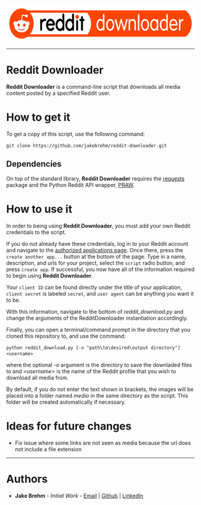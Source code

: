 <p align="center">
  <img src="https://github.com/jakebrehm/reddit-downloader/blob/master/img/logo.png" width="624" height="100" alt="lemons logo"/>
</p>

---

# Reddit Downloader

**Reddit Downloader** is a command-line script that downloads all media content posted by a specified Reddit user.

# How to get it

To get a copy of this script, use the following command:
```
git clone https://github.com/jakebrehm/reddit-downloader.git
```

## Dependencies

On top of the standard library, **Reddit Downloader** requires the [requests](https://github.com/psf/requests) package and the Python Reddit API wrapper, [PRAW](https://github.com/praw-dev/praw).

# How to use it

In order to being using **Reddit Downloader**, you must add your own Reddit credentials to the script.

If you do not already have these credentials, log in to your Reddit account and navigate to the [authorized applications page](https://www.reddit.com/prefs/apps). Once there, press the `create another app...` button at the bottom of the page. Type in a name, description, and urls for your project, select the `script` radio button, and press `create app`. If successful, you now have all of the information required to begin using **Reddit Downloader**.

Your `client ID` can be found directly under the title of your application, `client secret` is labeled `secret`, and `user agent` can be anything you want it to be.

With this information, navigate to the bottom of *reddit_download.py* and change the arguments of the RedditDownloader instantiation accordingly.

Finally, you can open a terminal/command prompt in the directory that you cloned this repository to, and use the command:
```
python reddit_download.py [-o "path\to\desired\output directory"] <username>
```
where the optional *-o* argument is the directory to save the downladed files to and *\<username>* is the name of the Reddit profile that you wish to download all media from.

By default, if you do not enter the text shown in brackets, the images will be placed into a folder named *media* in the same directory as the script. This folder will be created automatically if necessary.

# Ideas for future changes
- Fix issue where some links are not seen as media because the url does not include a file extension

---

# Authors
- **Jake Brehm** - *Initial Work* - [Email](mailto:jbrehm@tactair.com) | [Github](http://github.com/jakebrehm) | [LinkedIn](http://linkedin.com/in/jacobbrehm)